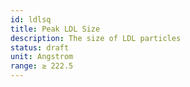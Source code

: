 ```yaml
---
id: ldlsq
title: Peak LDL Size
description: The size of LDL particles
status: draft
unit: Angstrom
range: ≥ 222.5
---
```


